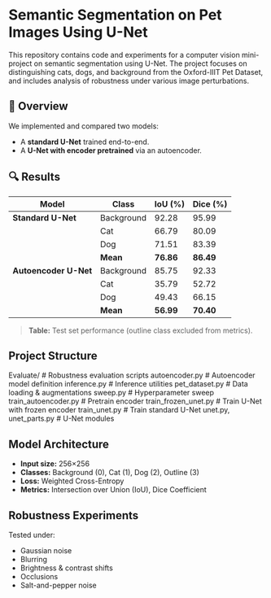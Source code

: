 # Semantic Segmentation on Pet Images Using U-Net

This repository contains code and experiments for a computer vision mini-project on semantic segmentation using U-Net. The project focuses on distinguishing cats, dogs, and background from the Oxford-IIIT Pet Dataset, and includes analysis of robustness under various image perturbations.

## 📌 Overview

We implemented and compared two models:
- A **standard U-Net** trained end-to-end.
- A **U-Net with encoder pretrained** via an autoencoder.

## 🔍 Results

| Model                   | Class      | IoU (%) | Dice (%) |
|-------------------------|------------|---------|----------|
| **Standard U-Net**      | Background | 92.28   | 95.99    |
|                         | Cat        | 66.79   | 80.09    |
|                         | Dog        | 71.51   | 83.39    |
|                         | **Mean**   | **76.86** | **86.49** |
| **Autoencoder U-Net**   | Background | 85.75   | 92.33    |
|                         | Cat        | 35.79   | 52.72    |
|                         | Dog        | 49.43   | 66.15    |
|                         | **Mean**   | **56.99** | **70.40** |

> **Table:** Test set performance (outline class excluded from metrics).

## Project Structure

Evaluate/ # Robustness evaluation scripts
autoencoder.py # Autoencoder model definition
inference.py # Inference utilities
pet_dataset.py # Data loading & augmentations
sweep.py # Hyperparameter sweep
train_autoencoder.py # Pretrain encoder
train_frozen_unet.py # Train U-Net with frozen encoder
train_unet.py # Train standard U-Net
unet.py, unet_parts.py # U-Net modules



## Model Architecture

- **Input size:** 256×256  
- **Classes:** Background (0), Cat (1), Dog (2), Outline (3)  
- **Loss:** Weighted Cross-Entropy  
- **Metrics:** Intersection over Union (IoU), Dice Coefficient  

## Robustness Experiments

Tested under:
- Gaussian noise  
- Blurring  
- Brightness & contrast shifts  
- Occlusions  
- Salt-and-pepper noise  


